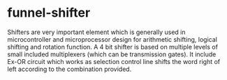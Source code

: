 # funnel-shifter

Shifters are very important element which is generally used in microcontroller and microprocessor design for arithmetic shifting, logical shifting and rotation function. A 4 bit shifter is based on multiple levels of small included multiplexers (which can be transmission gates). It include Ex-OR circuit which works as selection control line shifts the word right of left according to the combination provided.
